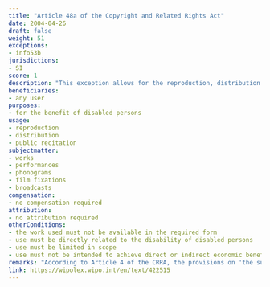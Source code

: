 ```yaml
---
title: "Article 48a of the Copyright and Related Rights Act"
date: 2004-04-26
draft: false
weight: 51
exceptions:
- info53b
jurisdictions:
- SI
score: 1
description: "This exception allows for the reproduction, distribution and public recitation of a work for the benefit of disabled persons if this work is not available in the required form and its use is directly related to the disability of such persons, limited in scope and not intended to achieve direct or indirect economic benefit." 
beneficiaries:
- any user
purposes: 
- for the benefit of disabled persons
usage:
- reproduction
- distribution 
- public recitation
subjectmatter:
- works
- performances
- phonograms
- film fixations
- broadcasts
compensation:
- no compensation required
attribution: 
- no attribution required
otherConditions: 
- the work used must not be available in the required form 
- use must be directly related to the disability of disabled persons
- use must be limited in scope 
- use must not be intended to achieve direct or indirect economic benefit
remarks: "According to Article 4 of the CRRA, the provisions on 'the substantive restrictions on copyright' apply mutatis mutandis to related rights, unless otherwise provided in Chapter Five of the Act."
link: https://wipolex.wipo.int/en/text/422515
---
```

